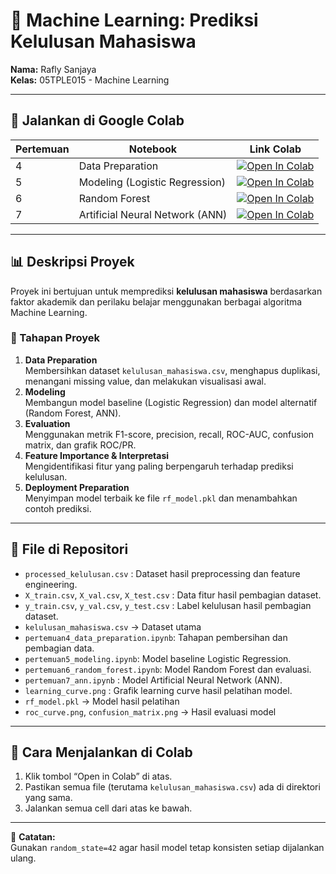 # 🧠 Machine Learning: Prediksi Kelulusan Mahasiswa

**Nama:** Rafly Sanjaya  
**Kelas:** 05TPLE015 - Machine Learning  

---

## 🚀 Jalankan di Google Colab

| Pertemuan | Notebook | Link Colab |
|------------|-----------|-------------|
| 4 | Data Preparation | [![Open In Colab](https://colab.research.google.com/assets/colab-badge.svg)](https://colab.research.google.com/github/rafly-sanjaya/machine_learning/blob/main/pertemuan4_data_preparation.ipynb) |
| 5 | Modeling (Logistic Regression) | [![Open In Colab](https://colab.research.google.com/assets/colab-badge.svg)](https://colab.research.google.com/github/rafly-sanjaya/machine_learning/blob/main/pertemuan5_modeling.ipynb) |
| 6 | Random Forest | [![Open In Colab](https://colab.research.google.com/assets/colab-badge.svg)](https://colab.research.google.com/github/rafly-sanjaya/machine_learning/blob/main/pertemuan6_random_forest.ipynb) |
| 7 | Artificial Neural Network (ANN) | [![Open In Colab](https://colab.research.google.com/assets/colab-badge.svg)](https://colab.research.google.com/github/rafly-sanjaya/machine_learning/blob/main/pertemuan7_ann.ipynb) |

---

## 📊 Deskripsi Proyek
Proyek ini bertujuan untuk memprediksi **kelulusan mahasiswa** berdasarkan faktor akademik dan perilaku belajar menggunakan berbagai algoritma Machine Learning.

### 🔹 Tahapan Proyek
1. **Data Preparation**  
   Membersihkan dataset `kelulusan_mahasiswa.csv`, menghapus duplikasi, menangani missing value, dan melakukan visualisasi awal.
2. **Modeling**  
   Membangun model baseline (Logistic Regression) dan model alternatif (Random Forest, ANN).
3. **Evaluation**  
   Menggunakan metrik F1-score, precision, recall, ROC-AUC, confusion matrix, dan grafik ROC/PR.
4. **Feature Importance & Interpretasi**  
   Mengidentifikasi fitur yang paling berpengaruh terhadap prediksi kelulusan.
5. **Deployment Preparation**  
   Menyimpan model terbaik ke file `rf_model.pkl` dan menambahkan contoh prediksi.

---

## 📁 File di Repositori
- `processed_kelulusan.csv` : Dataset hasil preprocessing dan feature engineering.
- `X_train.csv`, `X_val.csv`, `X_test.csv` : Data fitur hasil pembagian dataset.
- `y_train.csv`, `y_val.csv`, `y_test.csv` : Label kelulusan hasil pembagian dataset.
- `kelulusan_mahasiswa.csv` → Dataset utama  
- `pertemuan4_data_preparation.ipynb`: Tahapan pembersihan dan pembagian data.  
- `pertemuan5_modeling.ipynb`: Model baseline Logistic Regression.
- `pertemuan6_random_forest.ipynb`: Model Random Forest dan evaluasi.
- `pertemuan7_ann.ipynb` : Model Artificial Neural Network (ANN).
- `learning_curve.png` : Grafik learning curve hasil pelatihan model.
- `rf_model.pkl` → Model hasil pelatihan  
- `roc_curve.png`, `confusion_matrix.png` → Hasil evaluasi model  

---

## 🧾 Cara Menjalankan di Colab
1. Klik tombol “Open in Colab” di atas.  
2. Pastikan semua file (terutama `kelulusan_mahasiswa.csv`) ada di direktori yang sama.  
3. Jalankan semua cell dari atas ke bawah.  

---

📌 **Catatan:**  
Gunakan `random_state=42` agar hasil model tetap konsisten setiap dijalankan ulang.
